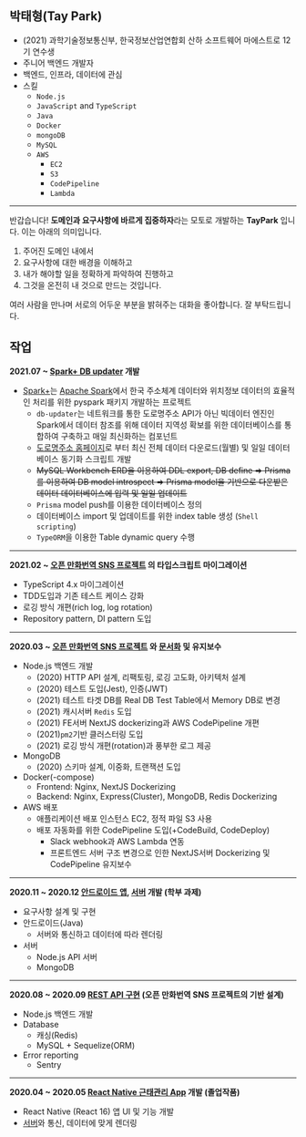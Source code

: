 ## 박태형(Tay Park)
- (2021) 과학기술정보통신부, 한국정보산업연합회 산하 소프트웨어 마에스트로 12기 연수생
- 주니어 백엔드 개발자
- 백엔드, 인프라, 데이터에 관심
- 스킬
  - `Node.js`
  - `JavaScript` and `TypeScript`
  - `Java`
  - `Docker`
  - `mongoDB`
  - `MySQL`
  - `AWS`
    - `EC2`
    - `S3`
    - `CodePipeline`
    - `Lambda`

---

반갑습니다! **도메인과 요구사항에 바르게 집중하자**라는 모토로 개발하는 **TayPark** 입니다. 이는 아래의 의미입니다.

1. 주어진 도메인 내에서
2. 요구사항에 대한 배경을 이해하고 
3. 내가 해야할 일을 정확하게 파악하여 진행하고
4. 그것을 온전히 내 것으로 만드는 것입니다.

여러 사람을 만나며 서로의 어두운 부분을 밝혀주는 대화을 좋아합니다. 잘 부탁드립니다.

## 작업

**2021.07 ~ [Spark+ DB updater](https://github.com/SWM-SparkPlus/db-updater) 개발**
- [Spark+](https://github.com/SWM-SparkPlus)는 [Apache Spark](https://spark.apache.org/)에서 한국 주소체계 데이터와 위치정보 데이터의 효율적인 처리를 위한 pyspark 패키지 개발하는 프로젝트
  - `db-updater`는 네트워크를 통한 도로명주소 API가 아닌 빅데이터 엔진인 Spark에서 데이터 참조를 위해 데이터 지역성 확보를 위한 데이터베이스를 통합하여 구축하고 매일 최신화하는 컴포넌트
  - [도로명주소 홈페이지](https://www.juso.go.kr/addrlink/addressBuildDevNew.do?menu=match)로 부터 최신 전체 데이터 다운로드(월별) 및 일일 데이터베이스 동기화 스크립트 개발
  - ~~MySQL Workbench ERD을 이용하여 DDL export, DB define => Prisma를 이용하여 DB model introspect => Prisma model을 기반으로 다운받은 데이터 데이터베이스에 입력 및 일일 업데이트~~
  - `Prisma` model push를 이용한 데이터베이스 정의
  - 데이터베이스 import 및 업데이트를 위한 index table 생성 (`Shell scripting`)
  - `TypeORM`을 이용한 Table dynamic query 수행

---

**2021.02 ~ [오픈 만화번역 SNS 프로젝트](http://www.epiclogue.com) 의 타입스크립트 마이그레이션**

- TypeScript 4.x 마이그레이션
- TDD도입과 기존 테스트 케이스 강화
- 로깅 방식 개편(rich log, log rotation)
- Repository pattern, DI pattern 도입

---

**2020.03 ~ [오픈 만화번역 SNS 프로젝트](http://www.epiclogue.com) 와 [문서화](https://api.epiclogue.com/api-docs) 및 유지보수**

- Node.js 백엔드 개발
    - (2020) HTTP API 설계, 리팩토링, 로깅 고도화, 아키텍처 설계
    - (2020) 테스트 도입(Jest), 인증(JWT)
    - (2021) 테스트 타겟 DB를 Real DB Test Table에서 Memory DB로 변경
    - (2021) 캐시서버 `Redis` 도입
    - (2021) FE서버 NextJS dockerizing과 AWS CodePipeline 개편
    - (2021)`pm2`기반 클러스터링 도입
    - (2021) 로깅 방식 개편(rotation)과 풍부한 로그 제공
- MongoDB
    - (2020) 스키마 설계, 이중화, 트랜잭션 도입
- Docker(-compose)
    - Frontend: Nginx, NextJS Dockerizing
    - Backend: Nginx, Express(Cluster), MongoDB, Redis Dockerizing
- AWS 배포
    - 애플리케이션 배포 인스턴스 EC2, 정적 파일 S3 사용
    - 배포 자동화를 위한 CodePipeline 도입(+CodeBuild, CodeDeploy)
        - Slack webhook과 AWS Lambda 연동
        - 프론트엔드 서버 구조 변경으로 인한 NextJS서버 Dockerizing 및 CodePipeline 유지보수

---

**2020.11 ~ 2020.12 [안드로이드 앱](https://github.com/TayPark/mp-stil-android), [서버](https://github.com/TayPark/mp-stil-server) 개발 (학부 과제)**

- 요구사항 설계 및 구현
- 안드로이드(Java)
    - 서버와 통신하고 데이터에 따라 렌더링
- 서버
    - Node.js API 서버
    - MongoDB

---

**2020.08 ~ 2020.09 [REST API 구현](https://github.com/TayPark/node-rest-api) (오픈 만화번역 SNS 프로젝트의 기반 설계)**

- Node.js 백엔드 개발
- Database
    - 캐싱(Redis)
    - MySQL + Sequelize(ORM)
- Error reporting
    - Sentry

---

**2020.04 ~ 2020.05  [React Native 근태관리 App](https://github.com/TayPark/dbeacon) 개발 (졸업작품)**

- React Native (React 16) 앱 UI 및 기능 개발
- [서버](https://github.com/chisacam/dbeacon_api)와 통신, 데이터에 맞게 렌더링
